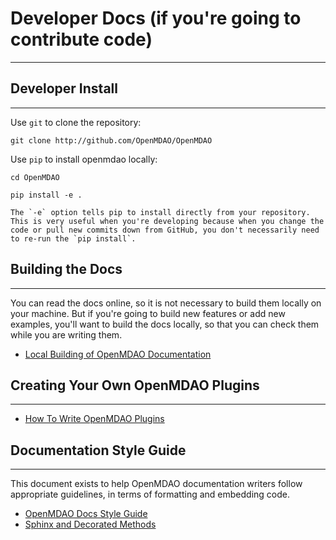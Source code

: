 # Developer Docs (if you're going to contribute code)
---

## Developer Install
---

Use `git` to clone the repository:

`git clone http://github.com/OpenMDAO/OpenMDAO`

Use `pip` to install openmdao locally:

`cd OpenMDAO`

`pip install -e .`

```{note}
The `-e` option tells pip to install directly from your repository. This is very useful when you're developing because when you change the code or pull new commits down from GitHub, you don't necessarily need to re-run the `pip install`.
```

## Building the Docs
---
You can read the docs online, so it is not necessary to build them locally on your machine.
But if you're going to build new features or add new examples, you'll want to build the docs locally, so that you can check them while you are writing them.

- [Local Building of OpenMDAO Documentation](doc_build.ipynb)


## Creating Your Own OpenMDAO Plugins
---

- [How To Write OpenMDAO Plugins](writing_plugins.ipynb)


## Documentation Style Guide
---

This document exists to help OpenMDAO documentation writers follow appropriate guidelines,
in terms of formatting and embedding code.

- [OpenMDAO Docs Style Guide](doc_style_guide.ipynb)
- [Sphinx and Decorated Methods](sphinx_decorators.ipynb)


